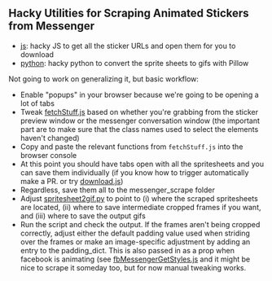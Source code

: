 ## Hacky Utilities for Scraping Animated Stickers from Messenger

* [js](js): hacky JS to get all the sticker URLs and open them for you to download
* [python](python): hacky python to convert the sprite sheets to gifs with Pillow

Not going to work on generalizing it, but basic workflow:
* Enable "popups" in your browser because we're going to be opening a lot of tabs
* Tweak [fetchStuff.js](js/fetchStuff.js) based on whether you're grabbing from the sticker preview window or the messenger conversation window (the important part are to make sure that the class names used to select the elements haven't changed)
* Copy and paste the relevant functions from `fetchStuff.js` into the browser console
* At this point you should have tabs open with all the spritesheets and you can save them individually (if you know how to trigger automatically make a PR. or try [download.js](http://danml.com/download.html))
* Regardless, save them all to the messenger_scrape folder
* Adjust [spritesheet2gif.py](python/spritesheet2gif.py) to point to (i) where the scraped spritesheets are located, (ii) where to save intermediate cropped frames if you want, and (iii) where to save the output gifs
* Run the script and check the output. If the frames aren't being cropped correctly, adjust either the default padding value used when striding over the frames or make an image-specific adjustment by adding an entry to the padding_dict. This is also passed in as a prop when facebook is animating (see [fbMessengerGetStyles.js](js/fbMessengerGetStyles.js) and it might be nice to scrape it someday too, but for now manual tweaking works.